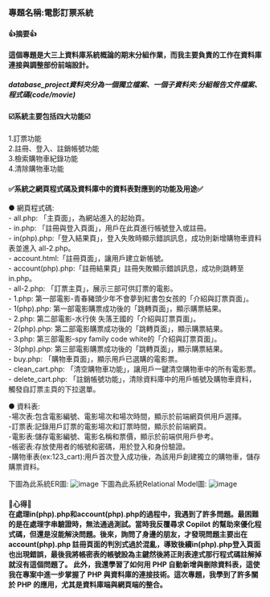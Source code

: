 <h3>專題名稱:電影訂票系統</h3>
<h4>
    👍摘要👍<br><br>
    這個專題是大三上資料庫系統概論的期末分組作業，而我主要負責的工作在資料庫連接與調整部份前端設計。
</h4>
<h5>database_project資料夾分為一個獨立檔案、一個子資料夾:分組報告文件檔案、程式碼(code/movie)</h5>
<h4> ☑️系統主要包括四大功能☑️</h4>
<p> 
    1.訂票功能<br>
    2.註冊、登入、註銷帳號功能<br>
    3.檢索購物車紀錄功能<br>
    4.清除購物車功能<br>
</p>
<h4>✅系統之網頁程式碼及資料庫中的資料表對應到的功能及用途✅</h4>
<p>
    ● 網頁程式碼:<br>
    - all.php: 「主頁面」，為網站進入的起始頁。<br>
    - in.php: 「註冊與登入頁面」，用戶在此頁進行帳號登入或註冊。<br>
    - in(php).php:「登入結果頁」，登入失敗時顯示錯誤訊息，成功則新增購物車資料表並進入 all-2.php。<br>
    - account.html:「註冊頁面」，讓用戶建立新帳號。<br>
    - account(php).php:「註冊結果頁」註冊失敗顯示錯誤訊息，成功則跳轉至 in.php。<br>
    - all-2.php: 「訂票主頁」，展示三部可供訂票的電影。<br>
    - 1.php: 第一部電影-青春豬頭少年不會夢到紅書包女孩的「介紹與訂票頁面」。<br>
    - 1(php).php: 第一部電影購票成功後的「跳轉頁面」，顯示購票結果。<br>
    - 2.php: 第二部電影-水行俠 失落王國的「介紹與訂票頁面」。<br>
    - 2(php).php: 第二部電影購票成功後的「跳轉頁面」，顯示購票結果。<br>
    - 3.php: 第三部電影-spy family code white的「介紹與訂票頁面」。<br>
    - 3(php).php: 第三部電影購票成功後的「跳轉頁面」，顯示購票結果。<br>
    - buy.php: 「購物車頁面」，顯示用戶已選購的電影票。<br>
    - clean_cart.php: 「清空購物車功能」，讓用戶一鍵清空購物車中的所有電影票。<br>
    - delete_cart.php: 「註銷帳號功能」，清除資料庫中的用戶帳號及購物車資料，觸發自訂票主頁的下拉選單。<br>
</p>
<p> 
    ● 資料表:<br>
    -場次表:包含電影編號、電影場次和場次時間，顯示於前端網頁供用戶選擇。<br>
    -訂票表:記錄用戶訂票的電影場次和訂票時間，顯示於前端網頁。<br>
    -電影表:儲存電影編號、電影名稱和票價，顯示於前端供用戶參考。  <br>
    -帳密表:存放使用者的帳號和密碼，用於登入和身份驗證。<br>
    -購物車表(ex:123_cart):用戶首次登入成功後，為該用戶創建獨立的購物車，儲存購票資料。<br>
</p>

下圖為此系統ER圖:
![image](https://github.com/user-attachments/assets/211fa2b2-5fe9-4b04-9ec6-f14ecb1c5565)
下圖為此系統Relational Model圖:
![image](https://github.com/user-attachments/assets/e8cfbcb7-10db-43c6-82ca-b35c1f959282)
<h4>
🥲心得🥲<br>
    在處理in(php).php和account(php).php的過程中，我遇到了許多問題。最困難的是在處理字串驗證時，無法通過測試。當時我反覆尋求 Copilot 的幫助來優化程式碼，但還是沒能解決問題。後來，詢問了身邊的朋友，才發現問題主要出在 account(php).php 註冊頁面的判別式過於混亂，導致後續in(php).php登入頁面也出現錯誤，最後我將帳密表的帳號設為主鍵然後將正則表達式那行程式碼註解掉就沒有這個問題了。
此外，我還學習了如何用 PHP 自動新增與刪除資料表，這使我在專案中進一步掌握了 PHP 與資料庫的連接技術。這次專題，我學到了許多關於 PHP 的應用，尤其是資料庫端與網頁端的整合。
</h4>
    

